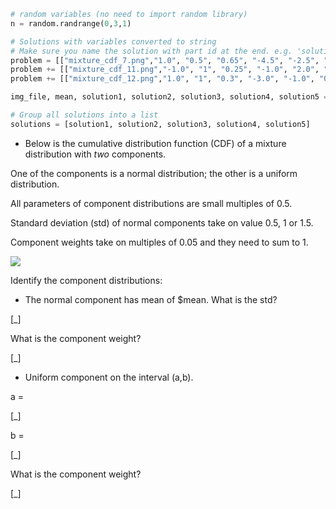 ```python
# random variables (no need to import random library)
n = random.randrange(0,3,1)

# Solutions with variables converted to string
# Make sure you name the solution with part id at the end. e.g. 'solution1' will be solution for part 1.
problem = [["mixture_cdf_7.png","1.0", "0.5", "0.65", "-4.5", "-2.5", "0.35"]]
problem += [["mixture_cdf_11.png","-1.0", "1", "0.25", "-1.0", "2.0", "0.75"]]
problem += [["mixture_cdf_12.png","1.0", "1", "0.3", "-3.0", "-1.0", "0.7"]]

img_file, mean, solution1, solution2, solution3, solution4, solution5 = problem[n]

# Group all solutions into a list
solutions = [solution1, solution2, solution3, solution4, solution5]


```



* Below is the cumulative distribution function (CDF) of a mixture distribution with *two* components.

One of the components is a normal distribution; the other is a uniform distribution.

All parameters of component distributions are small multiples of 0.5.

Standard deviation (std) of normal components take on value 0.5, 1 or 1.5.

Component weights take on multiples of 0.05 and they need to sum to 1.

<img src="/static/$img_file"/>

Identify the component distributions:

* The normal component has mean of $mean. What is the std?

[_]

What is the component weight?

[_]

* Uniform component on the interval (a,b).

a =

[_]

b =

[_]

What is the component weight?

[_]
